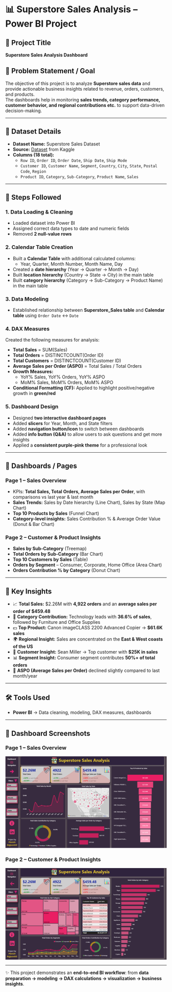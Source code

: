 # 📊 Superstore Sales Analysis – Power BI Project  

## 📝 Project Title  
**Superstore Sales Analysis Dashboard**

## 🎯 Problem Statement / Goal  
The objective of this project is to analyze **Superstore sales data** and provide actionable business insights related to revenue, orders, customers, and products.  
The dashboards help in monitoring **sales trends, category performance, customer behavior, and regional contributions etc.** to support data-driven decision-making.  

---

## 📂 Dataset Details  
- **Dataset Name:** Superstore Sales Dataset  
- **Source:** [Dataset](https://github.com/manishrajpurohit1108/Power-BI-Project/blob/main/superstore_sales.csv) from Kaggle
- **Columns (18 total):**  
  - `Row ID`, `Order ID`, `Order Date`, `Ship Date`, `Ship Mode`  
  - `Customer ID`, `Customer Name`, `Segment`, `Country`, `City`, `State`, `Postal Code`, `Region`  
  - `Product ID`, `Category`, `Sub-Category`, `Product Name`, `Sales`  

---

## 🔄 Steps Followed  

### 1. Data Loading & Cleaning  
- Loaded dataset into Power BI  
- Assigned correct data types to date and numeric fields  
- Removed **2 null-value rows**  

### 2. Calendar Table Creation  
- Built a **Calendar Table** with additional calculated columns:  
  - Year, Quarter, Month Number, Month Name, Day  
- Created a **date hierarchy** (Year → Quarter → Month → Day)  
- Built **location hierarchy** (Country → State → City) in the main table  
- Built **category hierarchy** (Category → Sub-Category → Product Name) in the main table  

### 3. Data Modeling  
- Established relationship between **Superstore_Sales table** and **Calendar table** using `Order Date` ↔ `Date`  

### 4. DAX Measures  
Created the following measures for analysis:  
- **Total Sales** = SUM(Sales)  
- **Total Orders** = DISTINCTCOUNT(Order ID)  
- **Total Customers** = DISTINCTCOUNT(Customer ID)  
- **Average Sales per Order (ASPO)** = Total Sales / Total Orders  
- **Growth Measures:**  
  - YoY% Sales, YoY% Orders, YoY% ASPO  
  - MoM% Sales, MoM% Orders, MoM% ASPO  
- **Conditional Formatting (CF):** Applied to highlight positive/negative growth in **green/red**  

### 5. Dashboard Design  
- Designed **two interactive dashboard pages**  
- Added **slicers** for Year, Month, and State filters  
- Added **navigation button/icon** to switch between dashboards  
- Added **info button (Q&A)** to allow users to ask questions and get more insights  
- Applied a **consistent purple-pink theme** for a professional look  

---

## 📑 Dashboards / Pages  

### **Page 1 – Sales Overview**  
- KPIs: **Total Sales, Total Orders, Average Sales per Order**, with comparisons vs last year & last month  
- **Sales Trends:** Sales by Date hierarchy (Line Chart), Sales by State (Map Chart)  
- **Top 10 Products by Sales** (Funnel Chart)  
- **Category-level insights:** Sales Contribution % & Average Order Value (Donut & Bar Chart)  

### **Page 2 – Customer & Product Insights**  
- **Sales by Sub-Category** (Treemap)  
- **Total Orders by Sub-Category** (Bar Chart)  
- **Top 10 Customers by Sales** (Table)  
- **Orders by Segment** – Consumer, Corporate, Home Office (Area Chart)  
- **Orders Contribution % by Category** (Donut Chart)  

---

## 🔑 Key Insights  
- 📈 **Total Sales:** $2.26M with **4,922 orders** and an **average sales per order of $459.48**  
- 🛒 **Category Contribution:** Technology leads with **36.6% of sales**, followed by Furniture and Office Supplies  
- 💵 **Top Product:** Canon imageCLASS 2200 Advanced Copier → **$61.6K sales**  
- 🌍 **Regional Insight:** Sales are concentrated on the **East & West coasts of the US**  
- 👥 **Customer Insight:** Sean Miller → Top customer with **$25K in sales**  
- 📊 **Segment Insight:** Consumer segment contributes **50%+ of total orders**  
- 🔻 **ASPO (Average Sales per Order)** declined slightly compared to last month/year  

---

## 🛠️ Tools Used  
- **Power BI** → Data cleaning, modeling, DAX measures, dashboards  

---

## 📸 Dashboard Screenshots  
### Page 1 – Sales Overview  
![Dashboard Page 1](https://github.com/manishrajpurohit1108/Power-BI-Project/blob/main/Dashboard%20Page%201.png)

### Page 2 – Customer & Product Insights  
![Dashboard Page 2](https://github.com/manishrajpurohit1108/Power-BI-Project/blob/main/Dashboard%20page%202.png)  

---

✨ This project demonstrates an **end-to-end BI workflow**: from **data preparation → modeling → DAX calculations → visualization → business insights**.  
